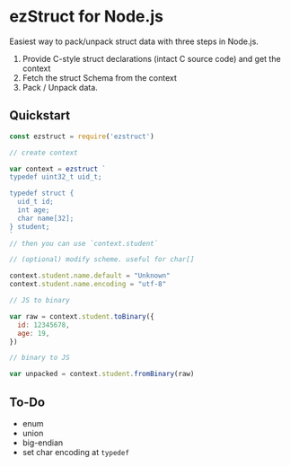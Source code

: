 # ezStruct for Node.js

Easiest way to pack/unpack struct data with three steps in Node.js.

1. Provide C-style struct declarations (intact C source code) and get the context
2. Fetch the struct Schema from the context
3. Pack / Unpack data.

## Quickstart

```js
const ezstruct = require('ezstruct')

// create context

var context = ezstruct `
typedef uint32_t uid_t;

typedef struct {
  uid_t id;
  int age;
  char name[32];
} student;
`
// then you can use `context.student`

// (optional) modify scheme. useful for char[]

context.student.name.default = "Unknown"
context.student.name.encoding = "utf-8"

// JS to binary

var raw = context.student.toBinary({
  id: 12345678,
  age: 19,
})

// binary to JS

var unpacked = context.student.fromBinary(raw)
```

## To-Do

- enum
- union
- big-endian
- set char encoding at `typedef`

